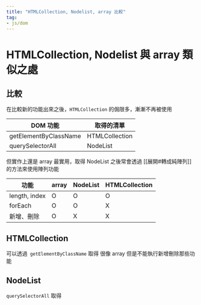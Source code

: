 ```yaml
---
title: "HTMLCollection, Nodelist, array 比較"
tag: 
- js/dom
---
```

# HTMLCollection, Nodelist 與 array 類似之處
## 比較
在比較新的功能出來之後，`HTMLCollection` 的侷限多，漸漸不再被使用

|DOM 功能|取得的清單|
|-|-|
|getElementByClassName|HTMLCollection|
|querySelectorAll|NodeList|

但實作上還是 array 最實用，取得 NodeList 之後常會透過 [[展開#轉成純陣列]] 的方法來使用陣列功能

|功能|array|NodeList|HTMLCollection|
|-|-|-|-|
|length, index|O|O|O|
|forEach|O|O|X|
|新增、刪除|O|X|X|


## HTMLCollection
可以透過` getElementByClassName` 取得
很像 array 但是不能執行新增刪除那些功能


## NodeList
`querySelectorAll` 取得





